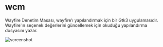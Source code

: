 # wcm

Wayfire Denetim Masası, wayfire'ı yapılandırmak için bir Gtk3 uygulamasıdır. Wayfire'ın seçenek değerlerini güncellemek için okuduğu yapılandırma dosyasını yazar.

![screenshot](/screenshot.png)
